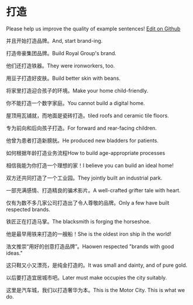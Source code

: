 # 打造

Please help us improve the quality of example sentences! [Edit on Github](https://github.com/jiyushe/jiyu-example-sentence-source/blob/main/chinese/dazao.md)

<p><span class="chinese">并且开始打造品牌。</span><span class="english">And, start brand-ing.</span></p>

<p><span class="chinese">打造帝豪集团品牌。</span><span class="english">Build Royal Group's brand.</span></p>

<p><span class="chinese">他们还打造铁器。</span><span class="english">They were ironworkers, too.</span></p>

<p><span class="chinese">用豆子打造好皮肤。</span><span class="english">Build better skin with beans.</span></p>

<p><span class="chinese">将家里打造迎合孩子的环境。</span><span class="english">Make your home child-friendly.</span></p>

<p><span class="chinese">你不能打造一个数字家庭。</span><span class="english">You cannot build a digital home.</span></p>

<p><span class="chinese">屋顶用瓦铺就，而地面是瓷砖打造。</span><span class="english">tiled roofs and ceramic tile floors.</span></p>

<p><span class="chinese">专为前向和后向孩子打造。</span><span class="english">For forward and rear-facing children.</span></p>

<p><span class="chinese">他曾为患者打造新膀胱。</span><span class="english">He produced new bladders for patients.</span></p>

<p><span class="chinese">如何根据年龄打造业务流程</span><span class="english">How to build age-appropriate processes</span></p>

<p><span class="chinese">相信我能为你打造一个理想的家！</span><span class="english">I believe you can build an ideal home!</span></p>

<p><span class="chinese">双方还共同打造了一个工业园。</span><span class="english">They jointly built an industrial park.</span></p>

<p><span class="chinese">一部充满感情、打造精良的骗术影片。</span><span class="english">A well-crafted grifter tale with heart.</span></p>

<p><span class="chinese">仅有为数不多几家公司打造出了令人尊敬的品牌。</span><span class="english">Only a few have built respected brands.</span></p>

<p><span class="chinese">铁匠正在打造马掌。</span><span class="english">The blacksmith is forging the horseshoe.</span></p>

<p><span class="chinese">他是最早用铁来打造的一艘船！</span><span class="english">She is the oldest iron ship ih the world!</span></p>

<p><span class="chinese">浩文推崇“用好的创意打造品牌”。</span><span class="english">Haowen respected "brands with good ideas."</span></p>

<p><span class="chinese">这只鞋又小又漂亮，是纯金打造的。</span><span class="english">It was small and dainty, and of pure gold.</span></p>

<p><span class="chinese">以后要打造宜居城市吧。</span><span class="english">Later must make occupies the city suitably.</span></p>

<p><span class="chinese">这里是汽车城，我们以打造奢华为本。</span><span class="english">This is the Motor City. This is what we do.</span></p>

